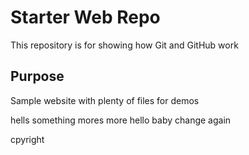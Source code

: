 # Starter Web Repo

This repository is for showing how Git and GitHub work

## Purpose

Sample website with plenty of files for demos

hells
something mores
more
hello baby
change again

cpyright